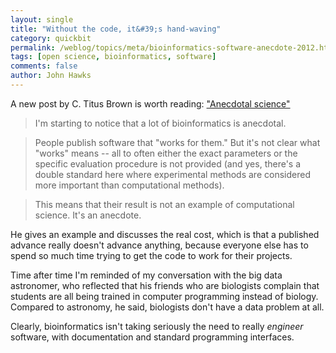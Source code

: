 ```yaml
---
layout: single 
title: "Without the code, it&#39;s hand-waving" 
category: quickbit
permalink: /weblog/topics/meta/bioinformatics-software-anecdote-2012.html
tags: [open science, bioinformatics, software] 
comments: false 
author: John Hawks 
---
```


A new post by C. Titus Brown is worth reading: <a href="http://ivory.idyll.org/blog/anecdotal-science.html">"Anecdotal science"</a>

<blockquote>I'm starting to notice that a lot of bioinformatics is anecdotal.</blockquote>

<blockquote>People publish software that "works for them." But it's not clear what "works" means -- all to often either the exact parameters or the specific evaluation procedure is not provided (and yes, there's a double standard here where experimental methods are considered more important than computational methods).</blockquote>

<blockquote>This means that their result is not an example of computational science. It's an anecdote.</blockquote>

He gives an example and discusses the real cost, which is that a published advance really doesn't advance anything, because everyone else has to spend so much time trying to get the code to work for their projects. 

Time after time I'm reminded of my conversation with the big data astronomer, who reflected that his friends who are biologists complain that students are all being trained in computer programming instead of biology. Compared to astronomy, he said, biologists don't have a data problem at all. 

Clearly, bioinformatics isn't taking seriously the need to really <em>engineer</em> software, with documentation and standard programming interfaces. 

